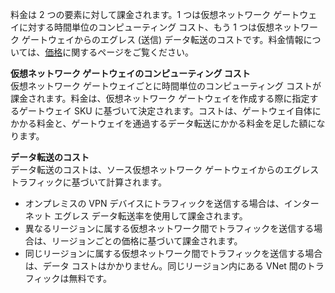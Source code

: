 料金は 2 つの要素に対して課金されます。1 つは仮想ネットワーク ゲートウェイに対する時間単位のコンピューティング コスト、もう 1 つは仮想ネットワーク ゲートウェイからのエグレス (送信) データ転送のコストです。料金情報については、[価格](https://azure.microsoft.com/pricing/details/vpn-gateway)に関するページをご覧ください。

**仮想ネットワーク ゲートウェイのコンピューティング コスト**<br>仮想ネットワーク ゲートウェイごとに時間単位のコンピューティング コストが課金されます。料金は、仮想ネットワーク ゲートウェイを作成する際に指定するゲートウェイ SKU に基づいて決定されます。コストは、ゲートウェイ自体にかかる料金と、ゲートウェイを通過するデータ転送にかかる料金を足した額になります。

**データ転送のコスト**<br>データ転送のコストは、ソース仮想ネットワーク ゲートウェイからのエグレス トラフィックに基づいて計算されます。

- オンプレミスの VPN デバイスにトラフィックを送信する場合は、インターネット エグレス データ転送率を使用して課金されます。
- 異なるリージョンに属する仮想ネットワーク間でトラフィックを送信する場合は、リージョンごとの価格に基づいて課金されます。
- 同じリージョンに属する仮想ネットワーク間でトラフィックを送信する場合は、データ コストはかかりません。同じリージョン内にある VNet 間のトラフィックは無料です。

<!---HONumber=AcomDC_0921_2016-->